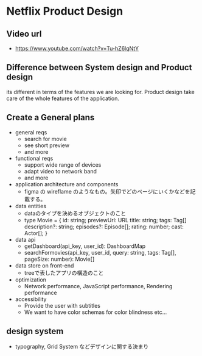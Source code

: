 # Netflix Product Design

## Video url

- https://www.youtube.com/watch?v=Tu-hZ6lqNtY

## Difference between System design and Product design
its different in terms of the features we are looking for.
Product design take care of the whole features of the application.

## Create a General plans

- general reqs
  - search for movie
  - see short preview
  - and more
- functional reqs
  - support wide range of devices
  - adapt video to network band
  - and more
- application architecture and components
  - figma の wireflame のようなもの。矢印でどのページにいくかなどを記載する。
- data entities
  - dataのタイプを決めるオブジェクトのこと
  - type Movie = {
   id: string;
   previewUrl: URL
   title: string;
   tags: Tag[]
   description?: string;
   episodes?: Episode[];
   rating: number;
   cast: Actor[];
  }
- data api
  - getDashboard(api_key, user_id): DashboardMap
  - searchFormovies(api_key, user_id, query: string, tags: Tag[], pageSize: number): Movie[]
- data store on front-end
  - treeで表したアプリの構造のこと
- optimization
  - Network performance, JavaScript performance, Rendering performance
- accessibility
  - Provide the user with subtitles
  - We want to have color schemas for color blindness etc...

## design system

- typography, Grid System などデザインに関する決まり
